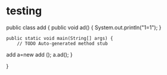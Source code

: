 # testing

public class add {
	public void ad() {
		System.out.println("1=1");
	}
	

	public static void main(String[] args) {
		// TODO Auto-generated method stub
add a=new add ();
	a.ad();
	}

}
